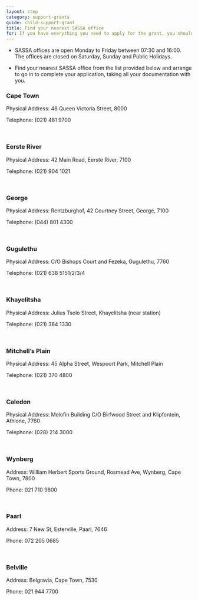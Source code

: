 ```yaml
---
layout: step
category: support-grants
guide: child-support-grant
title: Find your nearest SASSA office
for: If you have everything you need to apply for the grant, you should find the SASSA branch most convenient for you to make your application.
---
```

- SASSA offices are open Monday to Friday between 07:30 and 16:00. The offices are closed on Saturday, Sunday and Public Holidays.

- Find your nearest SASSA office from the list provided below and arrange to go in to complete your application, taking all your documentation with you.

### Cape Town
Physical Address: 48 Queen Victoria Street, 8000

Telephone: (021) 481 9700

<br>

### Eerste River
Physical Address: 42 Main Road, Eerste River, 7100

Telephone: (021) 904 1021

<br>

### George
Physical Address: Rentzburghof, 42 Courtney Street, George, 7100

Telephone: (044) 801 4300

<br>

### Gugulethu
Physical Address: C/O Bishops Court and Fezeka, Gugulethu, 7760

Telephone: (021) 638 5151/2/3/4

<br>

### Khayelitsha
Physical Address: Julius Tsolo Street, Khayelitsha (near station)

Telephone: (021) 364 1330

<br>

### Mitchell’s Plain
Physical Address: 45 Alpha Street, Wespoort Park, Mitchell Plain

Telephone: (021) 370 4800

<br>

### Caledon
Physical Address: Melofin Building C/O Birfwood Street and Klipfontein, Athlone, 7760

Telephone: (028) 214 3000

<br>

### Wynberg
Address: William Herbert Sports Ground, Rosmead Ave, Wynberg, Cape Town, 7800

Phone: 021 710 9800

<br>

### Paarl
Address: 7 New St, Esterville, Paarl, 7646

Phone: 072 205 0685

<br>

### Belville
Address: Belgravia, Cape Town, 7530

Phone: 021 944 7700
